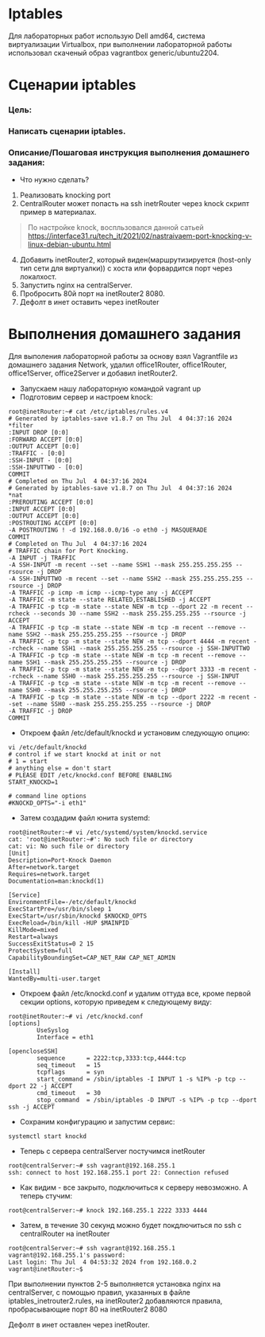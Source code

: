 # Iptables
Для лабораторных работ использую Dell amd64, система виртуализации Virtualbox, при выполнении лабораторной работы использовал скаченый образ vagrantbox generic/ubuntu2204.

# Сценарии iptables

### Цель:
### Написать сценарии iptables.

### Описание/Пошаговая инструкция выполнения домашнего задания:</br>
- Что нужно сделать?

1. Реализовать knocking port
2. CentralRouter может попасть на ssh inetrRouter через knock скрипт пример в материалах.
> По настройке knock, воспльзовался данной сатьей https://interface31.ru/tech_it/2021/02/nastraivaem-port-knocking-v-linux-debian-ubuntu.html
4. Добавить inetRouter2, который виден(маршрутизируется (host-only тип сети для виртуалки)) с хоста или форвардится порт через локалхост.
5. Запустить nginx на centralServer.
6. Пробросить 80й порт на inetRouter2 8080.
7. Дефолт в инет оставить через inetRouter

# Выполнения домашнего задания
Для выполения лабораторной работы за основу взял Vagrantfile из домашнего задания Network, удалил office1Router, office1Router, office1Server, office2Server и добавил inetRouter2.
- Запускаем нашу лабораторную командой vagrant up
- Подготовим сервер и настроем knock:
```
root@inetRouter:~# cat /etc/iptables/rules.v4 
# Generated by iptables-save v1.8.7 on Thu Jul  4 04:37:16 2024
*filter
:INPUT DROP [0:0]
:FORWARD ACCEPT [0:0]
:OUTPUT ACCEPT [0:0]
:TRAFFIC - [0:0]
:SSH-INPUT - [0:0]
:SSH-INPUTTWO - [0:0]
COMMIT
# Completed on Thu Jul  4 04:37:16 2024
# Generated by iptables-save v1.8.7 on Thu Jul  4 04:37:16 2024
*nat
:PREROUTING ACCEPT [0:0]
:INPUT ACCEPT [0:0]
:OUTPUT ACCEPT [0:0]
:POSTROUTING ACCEPT [0:0]
-A POSTROUTING ! -d 192.168.0.0/16 -o eth0 -j MASQUERADE
COMMIT
# Completed on Thu Jul  4 04:37:16 2024
# TRAFFIC chain for Port Knocking.
-A INPUT -j TRAFFIC
-A SSH-INPUT -m recent --set --name SSH1 --mask 255.255.255.255 --rsource -j DROP
-A SSH-INPUTTWO -m recent --set --name SSH2 --mask 255.255.255.255 --rsource -j DROP
-A TRAFFIC -p icmp -m icmp --icmp-type any -j ACCEPT
-A TRAFFIC -m state --state RELATED,ESTABLISHED -j ACCEPT
-A TRAFFIC -p tcp -m state --state NEW -m tcp --dport 22 -m recent --rcheck --seconds 30 --name SSH2 --mask 255.255.255.255 --rsource -j ACCEPT
-A TRAFFIC -p tcp -m state --state NEW -m tcp -m recent --remove --name SSH2 --mask 255.255.255.255 --rsource -j DROP
-A TRAFFIC -p tcp -m state --state NEW -m tcp --dport 4444 -m recent --rcheck --name SSH1 --mask 255.255.255.255 --rsource -j SSH-INPUTTWO
-A TRAFFIC -p tcp -m state --state NEW -m tcp -m recent --remove --name SSH1 --mask 255.255.255.255 --rsource -j DROP
-A TRAFFIC -p tcp -m state --state NEW -m tcp --dport 3333 -m recent --rcheck --name SSH0 --mask 255.255.255.255 --rsource -j SSH-INPUT
-A TRAFFIC -p tcp -m state --state NEW -m tcp -m recent --remove --name SSH0 --mask 255.255.255.255 --rsource -j DROP
-A TRAFFIC -p tcp -m state --state NEW -m tcp --dport 2222 -m recent --set --name SSH0 --mask 255.255.255.255 --rsource -j DROP
-A TRAFFIC -j DROP
COMMIT
```

- Откроем файл /etc/default/knockd и установим следующую опцию:
```
vi /etc/default/knockd
# control if we start knockd at init or not
# 1 = start
# anything else = don't start
# PLEASE EDIT /etc/knockd.conf BEFORE ENABLING
START_KNOCKD=1

# command line options
#KNOCKD_OPTS="-i eth1"
```

- Затем создадим файл юнита systemd:
```
root@inetRouter:~# vi /etc/systemd/system/knockd.service
cat: 'root@inetRouter:~#': No such file or directory
cat: vi: No such file or directory
[Unit]
Description=Port-Knock Daemon
After=network.target
Requires=network.target
Documentation=man:knockd(1)

[Service]
EnvironmentFile=-/etc/default/knockd
ExecStartPre=/usr/bin/sleep 1
ExecStart=/usr/sbin/knockd $KNOCKD_OPTS
ExecReload=/bin/kill -HUP $MAINPID
KillMode=mixed
Restart=always
SuccessExitStatus=0 2 15
ProtectSystem=full
CapabilityBoundingSet=CAP_NET_RAW CAP_NET_ADMIN

[Install]
WantedBy=multi-user.target
```

- Откроем файл /etc/knockd.conf и удалим оттуда все, кроме первой секции options, которую приведем к следующему виду:
```
root@inetRouter:~# vi /etc/knockd.conf
[options]
        UseSyslog
        Interface = eth1

[opencloseSSH]
        sequence      = 2222:tcp,3333:tcp,4444:tcp
        seq_timeout   = 15
        tcpflags      = syn
        start_command = /sbin/iptables -I INPUT 1 -s %IP% -p tcp --dport 22 -j ACCEPT
        cmd_timeout   = 30
        stop_command  = /sbin/iptables -D INPUT -s %IP% -p tcp --dport ssh -j ACCEPT
```

- Сохраним конфигурацию и запустим сервис:
```
systemctl start knockd
```

- Теперь с сервера centralServer постучимся inetRouter
```
root@centralServer:~# ssh vagrant@192.168.255.1
ssh: connect to host 192.168.255.1 port 22: Connection refused
```

- Как видим - все закрыто, подключиться к серверу невозможно. А теперь стучим:
```
root@centralServer:~# knock 192.168.255.1 2222 3333 4444
```

- Затем, в течение 30 секунд можно будет покдлючиться по ssh с centralRouter на inetRouter
```
root@centralServer:~# ssh vagrant@192.168.255.1
vagrant@192.168.255.1's password: 
Last login: Thu Jul  4 04:53:32 2024 from 192.168.0.2
vagrant@inetRouter:~$ 
```

При выполнении пунктов 2-5 выполняется установка nginx на centralServer, с помощью правил, указанных в файле iptables_inetrouter2.rules, на inetRouter2 добавляются правила, пробрасывающие порт 80 на inetRouter2 8080

Дефолт в инет оставлен через inetRouter.
